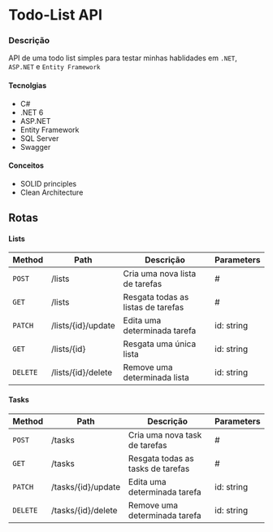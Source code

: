 # Todo-List API

### Descrição

API de uma todo list simples para testar minhas hablidades em `.NET`, `ASP.NET` e `Entity Framework`

#### Tecnolgias

- C#
- .NET 6
- ASP.NET
- Entity Framework
- SQL Server
- Swagger

#### Conceitos

- SOLID principles
- Clean Architecture

## Rotas

#### Lists

| Method   | Path               | Descrição                          | Parameters |
| -------- | ------------------ | ---------------------------------- | ---------- |
| `POST`   | /lists             | Cria uma nova lista de tarefas     | #          |
| `GET`    | /lists             | Resgata todas as listas de tarefas | #          |
| `PATCH`  | /lists/{id}/update | Edita uma determinada tarefa       | id: string |
| `GET`    | /lists/{id}        | Resgata uma única lista            | id: string |
| `DELETE` | /lists/{id}/delete | Remove uma determinada lista       | id: string |

#### Tasks

| Method   | Path               | Descrição                         | Parameters |
| -------- | ------------------ | --------------------------------- | ---------- |
| `POST`   | /tasks             | Cria uma nova task de tarefas     | #          |
| `GET`    | /tasks             | Resgata todas as tasks de tarefas | #          |
| `PATCH`  | /tasks/{id}/update | Edita uma determinada tarefa      | id: string |
| `DELETE` | /tasks/{id}/delete | Remove uma determinada tarefa     | id: string |
